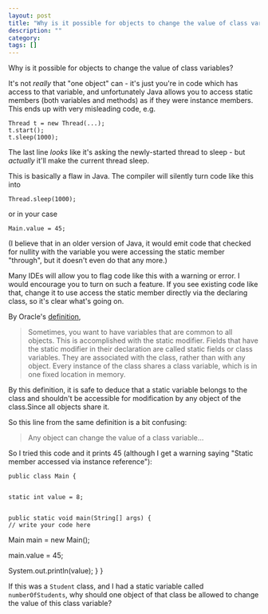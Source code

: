 ```yaml
---
layout: post
title: "Why is it possible for objects to change the value of class variables?"
description: ""
category:
tags: []
---
```


Why is it possible for objects to change the value of class variables?


It's not _really_ that "one object" can - it's just you're in code which has access to that variable, and unfortunately Java allows you to access static members (both variables and methods) as if they were instance members. This ends up with very misleading code, e.g.

    Thread t = new Thread(...);
    t.start();
    t.sleep(1000);

The last line _looks_ like it's asking the newly-started thread to sleep - but _actually_ it'll make the current thread sleep.

This is basically a flaw in Java. The compiler will silently turn code like this into

    Thread.sleep(1000);

or in your case

    Main.value = 45;

(I believe that in an older version of Java, it would emit code that checked for nullity with the variable you were accessing the static member "through", but it doesn't even do that any more.)

Many IDEs will allow you to flag code like this with a warning or error. I would encourage you to turn on such a feature. If you see existing code like that, change it to use access the static member directly via the declaring class, so it's clear what's going on.


By Oracle's [definition](http://docs.oracle.com/javase/tutorial/java/javaOO/classvars.html),

> Sometimes, you want to have variables that are common to all objects. This is accomplished with the static modifier. Fields that have the static modifier in their declaration are called static fields or class variables. They are associated with the class, rather than with any object. Every instance of the class shares a class variable, which is in one fixed location in memory.

By this definition, it is safe to deduce that a static variable belongs to the class and shouldn't be accessible for modification by any object of the class.Since all objects share it.

So this line from the same definition is a bit confusing:

> Any object can change the value of a class variable...

So I tried this code and it prints 45 (although I get a warning saying "Static member accessed via instance reference"):

    public class Main {
    
    
    static int value = 8;
    
    
    public static void main(String[] args) {
    // write your code here
    
    
  Main main = new Main();
    
    
  main.value = 45;
    
    
  System.out.println(value);
}
    }

If this was a `Student` class, and I had a static variable called `numberOfStudents`, why should one object of that class be allowed to change the value of this class variable?


